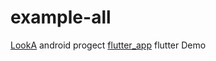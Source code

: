 # example-all
[LookA](https://github.com/lionaJing/example-all/tree/master/LookA) android progect
[flutter_app](https://github.com/lionaJing/example-all/tree/master/flutter_app) flutter Demo
